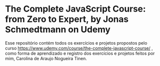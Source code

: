 # The Complete JavaScript Course: from Zero to Expert, by Jonas Schmedtmann on Udemy

Esse repositório contém todos os exercícios e projetos propostos pelo curso https://www.udemy.com/course/the-complete-javascript-course/ , como forma de aprendizado e registro dos exercícios e projetos feitos por mim, Carolina de Araujo Nogueira Tinen.

